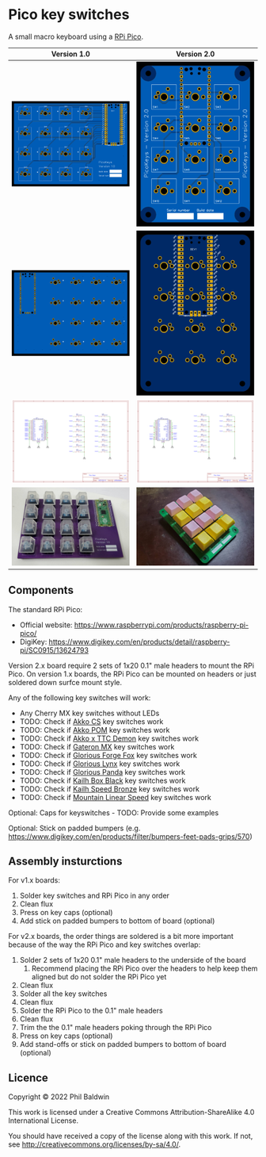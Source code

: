 Pico key switches
=========

A small macro keyboard using a [RPi Pico](https://www.raspberrypi.com/products/raspberry-pi-pico/).

| Version 1.0                                               | Version 2.0                                               |
| --------------------------------------------------------- | --------------------------------------------------------- |
| ![Top of v1.0 board](./Exports-v1.0/Top.svg)              | ![Top of v2.0 board](./Exports-v2.0/Top.svg)              |
| ![Bottom of v1.0 board](./Exports-v1.0/Bottom.svg)        | ![Bottom of v2.0 board](./Exports-v2.0/Bottom.svg)        |
| ![Schematic for v1.0 board](./Exports-v1.0/Schematic.png) | ![Schematic for v2.0 board](./Exports-v2.0/Schematic.png) |
| ![Photo of assembled v1.0 board](../photo-v1.0.jpg)       | ![Photo of assembled v2.0 board](../photo-v2.0.jpg)       |

Components
----------

The standard RPi Pico:

* Official website: https://www.raspberrypi.com/products/raspberry-pi-pico/
* DigiKey: https://www.digikey.com/en/products/detail/raspberry-pi/SC0915/13624793

Version 2.x board require 2 sets of 1x20 0.1" male headers to mount the RPi Pico. On version 1.x boards, the RPi Pico can be mounted on headers or just soldered down surfce mount style.

Any of the following key switches will work:

* Any Cherry MX key switches without LEDs
* TODO: Check if [Akko CS](https://www.pccasegear.com/products/58938/akko-cs-crystal-blue-switches-45-pack) key switches work
* TODO: Check if [Akko POM](https://www.pccasegear.com/products/58934/akko-pom-brown-switches-45-pack) key switches work
* TODO: Check if [Akko x TTC Demon](https://www.pccasegear.com/products/55511/akko-x-ttc-demon-switches-10-pack) key switches work
* TODO: Check if [Gateron MX](https://www.pccasegear.com/products/47910/gateron-mx-switches-blue-120-pack) key switches work
* TODO: Check if [Glorious Forge Fox](https://www.pccasegear.com/products/58769/glorious-forge-fox-switches-120-pack-lubed) key switches work
* TODO: Check if [Glorious Lynx](https://www.pccasegear.com/products/55150/glorious-lynx-switches-36-pack) key switches work
* TODO: Check if [Glorious Panda](https://www.pccasegear.com/products/51561/glorious-panda-switches-36-pack) key switches work
* TODO: Check if [Kailh Box Black](https://www.pccasegear.com/products/51695/kailh-box-black-switches-120-pack) key switches work
* TODO: Check if [Kailh Speed Bronze](https://www.pccasegear.com/products/51696/kailh-speed-bronze-switches-120-pack) key switches work
* TODO: Check if [Mountain Linear Speed](https://www.pccasegear.com/products/57926/mountain-linear-speed-switches-110-pack-lubed) key switches work

Optional: Caps for keyswitches - TODO: Provide some examples

Optional: Stick on padded bumpers (e.g. https://www.digikey.com/en/products/filter/bumpers-feet-pads-grips/570)

Assembly insturctions
---------------------

For v1.x boards:

1. Solder key switches and RPi Pico in any order
2. Clean flux
3. Press on key caps (optional)
4. Add stick on padded bumpers to bottom of board (optional)

For v2.x boards, the order things are soldered is a bit more important because of the way the RPi Pico and key switches overlap:

1. Solder 2 sets of 1x20 0.1" male headers to the underside of the board
   1. Recommend placing the RPi Pico over the headers to help keep them aligned but do not solder the RPi Pico yet
2. Clean flux
3. Solder all the key switches
4. Clean flux
5. Solder the RPi Pico to the 0.1" male headers
6. Clean flux
7. Trim the the 0.1" male headers poking through the RPi Pico
8. Press on key caps (optional)
9. Add stand-offs or stick on padded bumpers to bottom of board (optional)

Licence
-------

Copyright © 2022 Phil Baldwin

This work is licensed under a Creative Commons Attribution-ShareAlike 4.0 International License.

You should have received a copy of the license along with this work. If not, see http://creativecommons.org/licenses/by-sa/4.0/.
